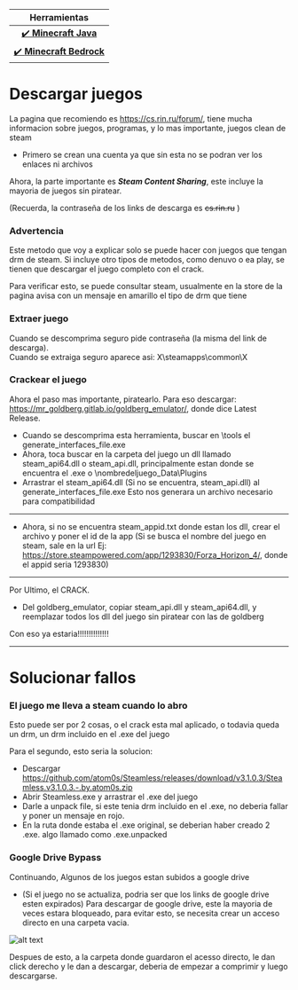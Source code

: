 | Herramientas |
| :-: | 
| [✔️ **Minecraft Java**](/tools/minecraft.md) | 
| [✔️ **Minecraft Bedrock**](/tools/minecraft.md) | 

# Descargar juegos 

La pagina que recomiendo es https://cs.rin.ru/forum/, tiene mucha informacion sobre juegos, programas, y lo mas importante, juegos clean de steam

- Primero se crean una cuenta ya que sin esta no se podran ver los enlaces ni archivos

Ahora, la parte importante es ***___Steam Content Sharing___***, este incluye la mayoria de juegos sin piratear.

(Recuerda, la contraseña de los links de descarga es ~~cs.rin.ru~~ )
### Advertencia

Este metodo que voy a explicar solo se puede hacer con juegos que tengan drm de steam.
Si incluye otro tipos de metodos, como denuvo o ea play, se tienen que descargar el juego completo con el crack.

Para verificar esto, se puede consultar steam, usualmente en la store de la pagina avisa con un mensaje en amarillo el tipo de drm que tiene
### Extraer juego

Cuando se descomprima seguro pide contraseña (la misma del link de descarga).     
 Cuando se extraiga seguro aparece asi: X\steamapps\common\X

### Crackear el juego

Ahora el paso mas importante, piratearlo.
Para eso descargar: https://mr_goldberg.gitlab.io/goldberg_emulator/, donde dice Latest Release.

- Cuando se descomprima esta herramienta, buscar en \tools el generate_interfaces_file.exe 
- Ahora, toca buscar en la carpeta del juego un dll llamado steam_api64.dll o steam_api.dll, principalmente estan donde se encuentra el .exe o \nombredeljuego_Data\Plugins
- Arrastrar el steam_api64.dll (Si no se encuentra, steam_api.dll) al generate_interfaces_file.exe
Esto nos generara un archivo necesario para compatibilidad
- - - 
- Ahora, si no se encuentra steam_appid.txt donde estan los dll, crear el archivo y poner el id de la app (Si se busca el nombre del juego en steam, sale en la url Ej: https://store.steampowered.com/app/1293830/Forza_Horizon_4/, donde el appid seria 1293830)
- - - 
Por Ultimo, el CRACK.

- Del goldberg_emulator, copiar steam_api.dll y steam_api64.dll, y reemplazar todos los dll del juego sin piratear con las de goldberg

Con eso ya estaria!!!!!!!!!!!!!!

- - - 

# Solucionar fallos

### El juego me lleva a steam cuando lo abro
Esto puede ser por 2 cosas, o el crack esta mal aplicado, o todavia queda un drm, un drm incluido en el .exe del juego

Para el segundo, esto seria la solucion: 
- Descargar https://github.com/atom0s/Steamless/releases/download/v3.1.0.3/Steamless.v3.1.0.3.-.by.atom0s.zip
- Abrir Steamless.exe y arrastrar el .exe del juego
- Darle a unpack file, si este tenia drm incluido en el .exe, no deberia fallar y poner un mensaje en rojo.
- En la ruta donde estaba el .exe original, se deberian haber creado 2 .exe. 
algo llamado como  .exe.unpacked 

### Google Drive Bypass
Continuando, Algunos de los juegos estan subidos a google drive 
 - (Si el juego no se actualiza, podria ser que los links de google drive esten expirados)
Para descargar de google drive, este la mayoria de veces estara bloqueado, para evitar esto, se necesita crear un acceso directo en una carpeta vacia.

![alt text](https://i.ibb.co/fYYFXJn/imagen.png)

Despues de esto, a la carpeta donde guardaron el acesso directo, le dan click derecho y le dan a descargar, deberia de empezar a comprimir y luego descargarse.
